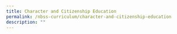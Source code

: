 ```yaml
---
title: Character and Citizenship Education
permalink: /nbss-curriculum/character-and-citizenship-education
description: ""
---
```

